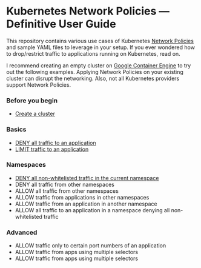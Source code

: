 # Kubernetes Network Policies &mdash; Definitive User Guide

This repository contains various use cases of Kubernetes
[Network Policies](https://kubernetes.io/docs/concepts/services-networking/network-policies/)
and sample YAML files to leverage in your setup. If you ever wondered
how to drop/restrict traffic to applications running on Kubernetes, read on.

I recommend creating an empty cluster on [Google Container Engine](https://cloud.google.com/container-engine)
to try out the following examples. Applying Network Policies on your existing cluster can disrupt
the networking. Also, not all Kubernetes providers support Network Policies.

### Before you begin
- [Create a cluster](01-create-cluster.md)

### Basics

- [DENY all traffic to an application](01-deny-all-traffic-to-an-application.md)
- [LIMIT traffic to an application](02-limit-traffic-to-an-application.md)

### Namespaces

- [DENY all non-whitelisted traffic in the current namespace](03-deny-all-non-whitelisted-traffic-in-the-namespace.md)
- DENY all traffic from other namespaces
- ALLOW all traffic from other namespaces
- ALLOW traffic from applications in other namespaces
- ALLOW traffic from an application in another namespace
- ALLOW all traffic to an application in a namespace denying all non-whitelisted traffic

### Advanced

- ALLOW traffic only to certain port numbers of an application
- ALLOW traffic from apps using multiple selectors
- ALLOW traffic from apps using multiple selectors

